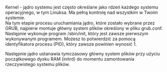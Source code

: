 Kernel -  jądro systemu jest często określane jako rdzeń każdego systemu operacyjnego, w tym Linuksa. Ma pełną kontrolę nad wszystkim w Twoim systemie.  
Na tym etapie procesu uruchamiania jądro, które zostało wybrane przez GRUB, najpierw montuje główny system plików określony w pliku grub.conf. Następnie wykonuje program /sbin/init, który jest zawsze pierwszym wykonywanym programem. Możesz to potwierdzić za pomocą identyfikatora procesu (PID), który zawsze powinien wynosić 1.

Następnie jądro ustanawia tymczasowy główny system plików przy użyciu początkowego dysku RAM (initrd) do momentu zamontowania rzeczywistego systemu plików.